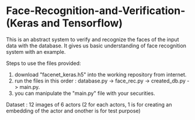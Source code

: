 # Face-Recognition-and-Verification-(Keras and Tensorflow)
This is an abstract system to verify and recognize the faces of the input data with the database.
It gives us basic understanding of face recognition system with an example.

Steps to use the files provided:

1. download "facenet_keras.h5" into the working repository from internet.
2. run the files in this order : database.py -> face_rec.py -> created_db.py -> main.py.
3. you can manipulate the "main.py" file with your securities.

Dataset : 12 images of 6 actors (2 for each actors, 1 is for creating an embedding of the actor and onother is for test purpose)
